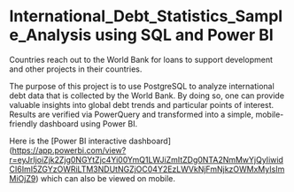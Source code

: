 # International_Debt_Statistics_Sample_Analysis using SQL and Power BI
Countries reach out to the World Bank for loans to support development and other projects in their countries. 

The purpose of this project is to use PostgreSQL to analyze international debt data that is collected by the World Bank. By doing so, one can provide valuable insights into global debt trends and particular points of interest. Results are verified via PowerQuery and transformed into a simple, mobile-friendly dashboard using Power BI. 

Here is the [Power BI interactive dashboard] (https://app.powerbi.com/view?r=eyJrIjoiZjk2Zjg0NGYtZjc4Yi00YmQ1LWJiZmItZDg0NTA2NmMwYjQyIiwidCI6ImI5ZGYzOWRiLTM3NDUtNGZjOC04Y2EzLWVkNjFmNjkzOWMxMyIsImMiOjZ9) which can also be viewed on mobile.
